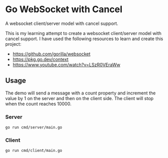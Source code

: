# Go WebSocket with Cancel

A websocket client/server model with cancel support.

This is my learning attempt to create a websocket client/server model with cancel support. I have used the following resources to learn and create this project:

* https://github.com/gorilla/websocket
* https://pkg.go.dev/context
* https://www.youtube.com/watch?v=LSzR0VEraWw

## Usage

The demo will send a message with a count property and increment the value by 1 on the server and then on the client side. The client will stop when the count reaches 10000.

### Server

```go run cmd/server/main.go```

### Client

```go run cmd/client/main.go```
